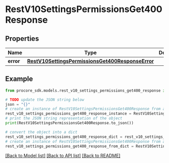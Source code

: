 # RestV10SettingsPermissionsGet400Response


## Properties

Name | Type | Description | Notes
------------ | ------------- | ------------- | -------------
**error** | [**RestV10SettingsPermissionsGet400ResponseError**](RestV10SettingsPermissionsGet400ResponseError.md) |  | [optional] 

## Example

```python
from procore_sdk.models.rest_v10_settings_permissions_get400_response import RestV10SettingsPermissionsGet400Response

# TODO update the JSON string below
json = "{}"
# create an instance of RestV10SettingsPermissionsGet400Response from a JSON string
rest_v10_settings_permissions_get400_response_instance = RestV10SettingsPermissionsGet400Response.from_json(json)
# print the JSON string representation of the object
print(RestV10SettingsPermissionsGet400Response.to_json())

# convert the object into a dict
rest_v10_settings_permissions_get400_response_dict = rest_v10_settings_permissions_get400_response_instance.to_dict()
# create an instance of RestV10SettingsPermissionsGet400Response from a dict
rest_v10_settings_permissions_get400_response_from_dict = RestV10SettingsPermissionsGet400Response.from_dict(rest_v10_settings_permissions_get400_response_dict)
```
[[Back to Model list]](../README.md#documentation-for-models) [[Back to API list]](../README.md#documentation-for-api-endpoints) [[Back to README]](../README.md)


